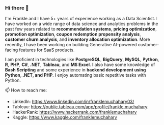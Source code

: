 ### Hi there 👋

<!--
**franklemuchahary/franklemuchahary** is a ✨ _special_ ✨ repository because its `README.md` (this file) appears on your GitHub profile.

Here are some ideas to get you started:

- 🔭 I’m currently working on ...
- 🌱 I’m currently learning ...
- 👯 I’m looking to collaborate on ...
- 🤔 I’m looking for help with ...
- 💬 Ask me about ...
- 📫 How to reach me: ...
- 😄 Pronouns: ...
- ⚡ Fun fact: ...
-->

I'm Frankle and I have 5+ years of experience working as a Data Scientist. I have worked on a wide range of data science and analytics problems in the past few years related to **recommendation systems**, **pricing optimization**, **promotion optimization**, **coupon redemption propensity analysis**, **customer churn analysis**, and **inventory allocation optimization**. More recently, I have been working on building Generative AI-powered customer-facing features for SaaS products.

I am proficient in technologies like **PostgreSQL**, **BigQuery**, **MySQL**, **Python**, **R**, **PHP**, **C#**, **.NET**, **Tableau**, and **MS Excel**. I also have some knowledge of **Bash Scripting** and some experience in **backend development using Python, .NET, and PHP**. I enjoy automating basic repetitive tasks with Python.

📫 How to reach me:
- LinkedIn:  https://www.linkedin.com/in/franklemuchahary03/
- Tableau: https://public.tableau.com/app/profile/frankle.muchahary
- HackerRank: https://www.hackerrank.com/franklemuchahary
- Kaggle: https://www.kaggle.com/franklemuchahary
